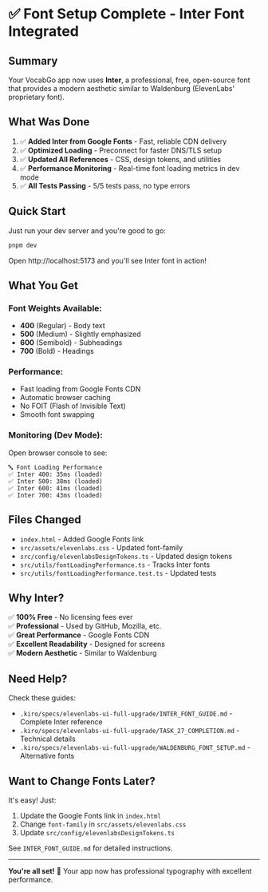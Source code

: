 # ✅ Font Setup Complete - Inter Font Integrated

## Summary

Your VocabGo app now uses **Inter**, a professional, free, open-source font that provides a modern aesthetic similar to Waldenburg (ElevenLabs' proprietary font).

## What Was Done

1. ✅ **Added Inter from Google Fonts** - Fast, reliable CDN delivery
2. ✅ **Optimized Loading** - Preconnect for faster DNS/TLS setup
3. ✅ **Updated All References** - CSS, design tokens, and utilities
4. ✅ **Performance Monitoring** - Real-time font loading metrics in dev mode
5. ✅ **All Tests Passing** - 5/5 tests pass, no type errors

## Quick Start

Just run your dev server and you're good to go:

```bash
pnpm dev
```

Open http://localhost:5173 and you'll see Inter font in action!

## What You Get

### Font Weights Available:
- **400** (Regular) - Body text
- **500** (Medium) - Slightly emphasized
- **600** (Semibold) - Subheadings
- **700** (Bold) - Headings

### Performance:
- Fast loading from Google Fonts CDN
- Automatic browser caching
- No FOIT (Flash of Invisible Text)
- Smooth font swapping

### Monitoring (Dev Mode):
Open browser console to see:
```
🔤 Font Loading Performance
✅ Inter 400: 35ms (loaded)
✅ Inter 500: 38ms (loaded)
✅ Inter 600: 41ms (loaded)
✅ Inter 700: 43ms (loaded)
```

## Files Changed

- `index.html` - Added Google Fonts link
- `src/assets/elevenlabs.css` - Updated font-family
- `src/config/elevenlabsDesignTokens.ts` - Updated design tokens
- `src/utils/fontLoadingPerformance.ts` - Tracks Inter fonts
- `src/utils/fontLoadingPerformance.test.ts` - Updated tests

## Why Inter?

✅ **100% Free** - No licensing fees ever  
✅ **Professional** - Used by GitHub, Mozilla, etc.  
✅ **Great Performance** - Google Fonts CDN  
✅ **Excellent Readability** - Designed for screens  
✅ **Modern Aesthetic** - Similar to Waldenburg  

## Need Help?

Check these guides:
- `.kiro/specs/elevenlabs-ui-full-upgrade/INTER_FONT_GUIDE.md` - Complete Inter reference
- `.kiro/specs/elevenlabs-ui-full-upgrade/TASK_27_COMPLETION.md` - Technical details
- `.kiro/specs/elevenlabs-ui-full-upgrade/WALDENBURG_FONT_SETUP.md` - Alternative fonts

## Want to Change Fonts Later?

It's easy! Just:
1. Update the Google Fonts link in `index.html`
2. Change `font-family` in `src/assets/elevenlabs.css`
3. Update `src/config/elevenlabsDesignTokens.ts`

See `INTER_FONT_GUIDE.md` for detailed instructions.

---

**You're all set!** 🎉 Your app now has professional typography with excellent performance.
